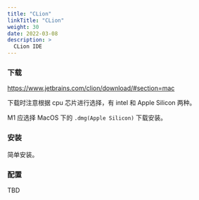 ```yaml
---
title: "CLion"
linkTitle: "CLion"
weight: 30
date: 2022-03-08
description: >
  CLion IDE
---
```


### 下载

https://www.jetbrains.com/clion/download/#section=mac

下载时注意根据 cpu 芯片进行选择，有 intel 和 Apple Silicon 两种。

M1 应选择 MacOS 下的 `.dmg(Apple Silicon)` 下载安装。

### 安装

简单安装。

### 配置

TBD




